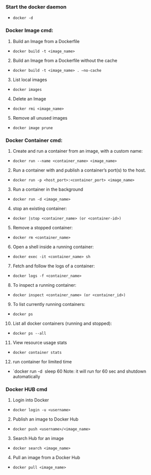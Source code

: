 ### Start the docker daemon
* `docker -d`
### Docker Image cmd:
1. Build an Image from a Dockerfile
* `docker build -t <image_name>`
2. Build an Image from a Dockerfile without the cache
* `docker build -t <image_name> . –no-cache`
3. List local images
* `docker images`
4. Delete an Image
* `docker rmi <image_name>`
5. Remove all unused images
* `docker image prune`

### Docker Container cmd:
1. Create and run a container from an image, with a custom name:
* `docker run --name <container_name> <image_name>`
2. Run a container with and publish a container’s port(s) to the host.
* `docker run -p <host_port>:<container_port> <image_name>`
3. Run a container in the background
* `docker run -d <image_name>`
4. stop an existing container:
* `docker |stop <container_name> (or <container-id>)`
5. Remove a stopped container:
* `docker rm <container_name>`
6. Open a shell inside a running container:
* `docker exec -it <container_name> sh`
7. Fetch and follow the logs of a container:
* `docker logs -f <container_name>`
8. To inspect a running container:
* `docker inspect <container_name> (or <container_id>)`
9. To list currently running containers:
* `docker ps`
10. List all docker containers (running and stopped):
* `docker ps --all`
11. View resource usage stats
* `docker container stats`
12. run container for limited time
* `docker run -d <image name> sleep 60
Note: it will run for 60 sec and shutdown automatically

### Docker HUB cmd
1. Login into Docker
* `docker login -u <username>`
2. Publish an image to Docker Hub
* `docker push <username>/<image_name>`
3. Search Hub for an image
* `docker search <image_name>`
4. Pull an image from a Docker Hub
* `docker pull <image_name>`
